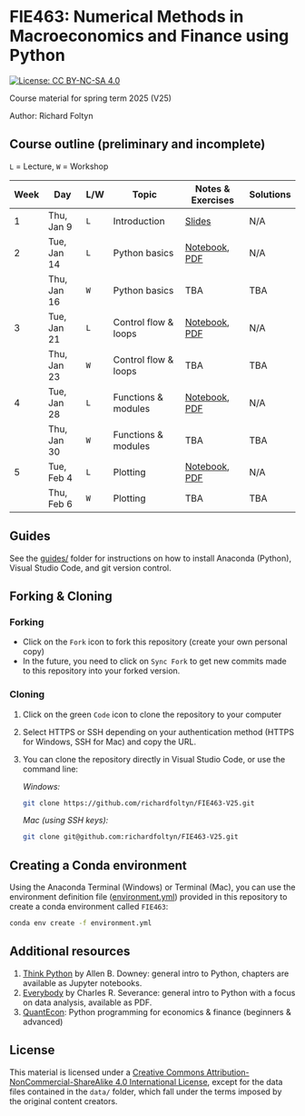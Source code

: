 
# FIE463: Numerical Methods in Macroeconomics and Finance using Python

[![License: CC BY-NC-SA 4.0](https://img.shields.io/badge/License-CC%20BY--NC--SA%204.0-lightgrey.svg)](https://creativecommons.org/licenses/by-nc-sa/4.0/)

Course material for spring term 2025 (V25)

Author: Richard Foltyn


## Course outline (preliminary and incomplete)

`L` = Lecture, `W` = Workshop


| Week | Day | L/W | Topic | Notes & Exercises | Solutions |
|------|-----|-----|-------|----------------------|------------------------------------------|
|  1   | Thu, Jan 9 | `L` | Introduction | [Slides](lectures/lecture01/lecture01.pdf) | N/A  |
|  2   | Tue, Jan 14 | `L` | Python basics | [Notebook](lectures/lecture02/lecture02.ipynb), [PDF](lectures/lecture02/lecture02.pdf) | N/A  |
|      | Thu, Jan 16 | `W` | Python basics | TBA | TBA |
|  3   | Tue, Jan 21 | `L` | Control flow & loops | [Notebook](lectures/lecture03/lecture03.ipynb), [PDF](lectures/lecture03/lecture03.pdf) | N/A  |
|      | Thu, Jan 23 | `W` | Control flow & loops | TBA | TBA |
|  4   | Tue, Jan 28 | `L` | Functions & modules | [Notebook](lectures/lecture04/lecture04.ipynb), [PDF](lectures/lecture04/lecture04.pdf) | N/A  |
|      | Thu, Jan 30 | `W` | Functions & modules | TBA | TBA |
|  5   | Tue, Feb 4 | `L` | Plotting | [Notebook](lectures/lecture05/lecture05.ipynb), [PDF](lectures/lecture05/lecture05.pdf) | N/A  |
|      | Thu, Feb 6 | `W` | Plotting | TBA | TBA |

## Guides

See the [guides/](guides/README.md) folder for instructions on how to 
install Anaconda (Python), Visual Studio Code, and git version control.


## Forking & Cloning

### Forking

- Click on the `Fork` icon to fork this repository (create your own personal copy)
- In the future, you need to click on `Sync Fork` to get new commits made to this repository into your forked version.

### Cloning

1. Click on the green `Code` icon to clone the repository to your computer
2. Select HTTPS or SSH depending on your authentication method (HTTPS for Windows, SSH for Mac) and copy the URL.
3. You can clone the repository directly in Visual Studio Code, or use the command line:

    _Windows:_
    ```bash
    git clone https://github.com/richardfoltyn/FIE463-V25.git
    ```
    _Mac (using SSH keys):_
    ```bash
    git clone git@github.com:richardfoltyn/FIE463-V25.git
    ```


## Creating a Conda environment

Using the Anaconda Terminal (Windows) or Terminal (Mac), you can use 
the environment definition file ([environment.yml](environment.yml)) provided in this repository to create 
a conda environment called `FIE463`:
```bash
conda env create -f environment.yml
```


## Additional resources

1. [Think Python](https://allendowney.github.io/ThinkPython/index.html) by Allen B. Downey:
   general intro to Python, chapters are available as Jupyter notebooks.
2. [Everybody](https://www.py4e.com/book) by Charles R. Severance:
   general intro to Python with a focus on data analysis, available as PDF.
3. [QuantEcon](https://quantecon.org/lectures/): Python programming for economics & finance
    (beginners & advanced)

## License

This material is licensed under a 
[Creative Commons Attribution-NonCommercial-ShareAlike 4.0 International License](http://creativecommons.org/licenses/by-nc-sa/4.0/),
except for the data files contained in the `data/` folder, which
fall under the terms imposed by the original content creators.
